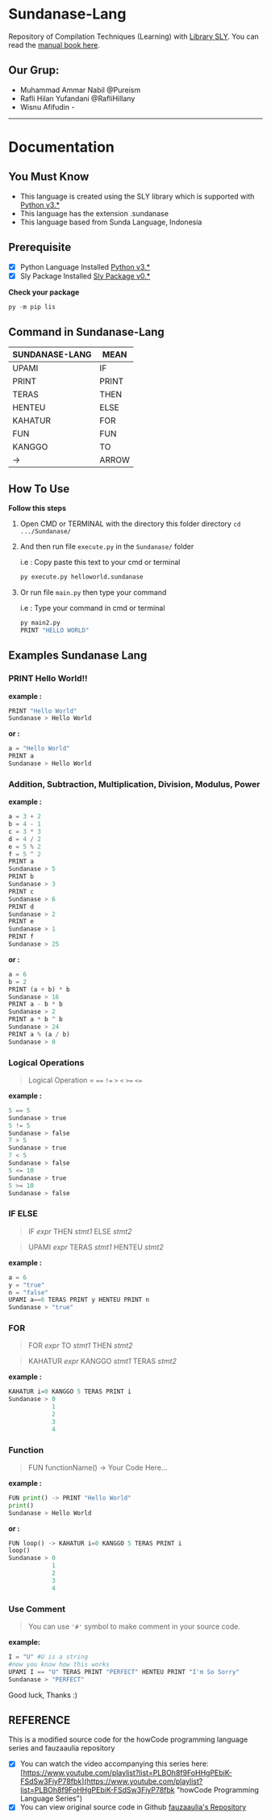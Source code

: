 # Sundanase-Lang

Repository of Compilation Techniques (Learning) with [Library SLY](https://sly.readthedocs.io/en/latest/sly.html).
You can read the [manual book here](https://github.com/pureism/Sundanase_Language).

## Our Grup:

- Muhammad Ammar Nabil @Pureism
- Rafli Hilan Yufandani @RafliHillany
- Wisnu Afifudin _-_

---

# Documentation

## You Must Know

- This language is created using the SLY library which is supported with [Python v3.\*](https://www.python.org/ "Python")
- This language has the extension .sundanase
- This language based from Sunda Language, Indonesia

## Prerequisite

- [x] Python Language Installed [Python v3.\*](https://www.python.org/ "Python")
- [x] Sly Package Installed [Sly Package v0.\*](https://pypi.org/project/sly/ "Sly Package")

**Check your package**

```py
py -m pip lis
```

## Command in Sundanase-Lang

| SUNDANASE-LANG | MEAN  |
| -------------- | ----- |
| UPAMI          | IF    |
| PRINT          | PRINT |
| TERAS          | THEN  |
| HENTEU         | ELSE  |
| KAHATUR        | FOR   |
| FUN            | FUN   |
| KANGGO         | TO    |
| ->             | ARROW |

## How To Use

**Follow this steps**

1. Open CMD or TERMINAL with the directory this folder directory `cd .../Sundanase/`
2. And then run file `execute.py` in the `Sundanase/` folder

   i.e : Copy paste this text to your cmd or terminal

   ```py
   py execute.py helloworld.sundanase
   ```

3. Or run file `main.py` then type your command

   i.e : Type your command in cmd or terminal

   ```py
   py main2.py
   PRINT "HELLO WORLD"
   ```

## Examples Sundanase Lang

### PRINT Hello World!!

**example :**

```python
PRINT "Hello World"
Sundanase > Hello World
```

**or :**

```python
a = "Hello World"
PRINT a
Sundanase > Hello World
```

### Addition, Subtraction, Multiplication, Division, Modulus, Power

**example :**

```python
a = 3 + 2
b = 4 - 1
c = 3 * 3
d = 4 / 2
e = 5 % 2
f = 5 ^ 2
PRINT a
Sundanase > 5
PRINT b
Sundanase > 3
PRINT c
Sundanase > 6
PRINT d
Sundanase > 2
PRINT e
Sundanase > 1
PRINT f
Sundanase > 25
```

**or :**

```python
a = 6
b = 2
PRINT (a + b) * b
Sundanase > 16
PRINT a - b * b
Sundanase > 2
PRINT a * b ^ b
Sundanase > 24
PRINT a % (a / b)
Sundanase > 0
```

### Logical Operations

> Logical Operation = `==` `!=` `>` `<` `>=` `<=`

**example :**

```py
5 == 5
Sundanase > true
5 != 5
Sundanase > false
7 > 5
Sundanase > true
7 < 5
Sundanase > false
5 <= 10
Sundanase > true
5 >= 10
Sundanase > false
```

### IF ELSE

> IF _expr_ THEN _stmt1_ ELSE _stmt2_

> UPAMI _expr_ TERAS _stmt1_ HENTEU _stmt2_

**example :**

```py
a = 6
y = "true"
n = "false"
UPAMI a==6 TERAS PRINT y HENTEU PRINT n
Sundanase > "true"
```

### FOR

> FOR _expr_ TO _stmt1_ THEN _stmt2_

> KAHATUR _expr_ KANGGO _stmt1_ TERAS _stmt2_

**example :**

```python
KAHATUR i=0 KANGGO 5 TERAS PRINT i
Sundanase > 0
            1
            2
            3
            4
```

### Function

> FUN functionName() -> Your Code Here...

**example :**

```py
FUN print() -> PRINT "Hello World"
print()
Sundanase > Hello World
```

**or :**

```py
FUN loop() -> KAHATUR i=0 KANGGO 5 TERAS PRINT i
loop()
Sundanase > 0
            1
            2
            3
            4
```

### Use Comment

> You can use `'#'` symbol to make comment in your source code.

**example:**

```py
I = "U" #U is a string
#now you know how this works
UPAMI I == "U" TERAS PRINT "PERFECT" HENTEU PRINT "I'm So Sorry"
Sundanase > "PERFECT"
```

Good luck, Thanks :)

## REFERENCE

This is a modified source code for the howCode programming language series and fauzaaulia repository

- [x] You can watch the video accompanying this series here: [https://www.youtube.com/playlist?list=PLBOh8f9FoHHgPEbiK-FSdSw3FiyP78fbk](https://www.youtube.com/playlist?list=PLBOh8f9FoHHgPEbiK-FSdSw3FiyP78fbk "howCode Programming Language Series")
- [x] You can view original source code in Github [fauzaaulia's Repository](https://github.com/fauzaaulia/Rhs-Lang "Reza Aulia Github")
